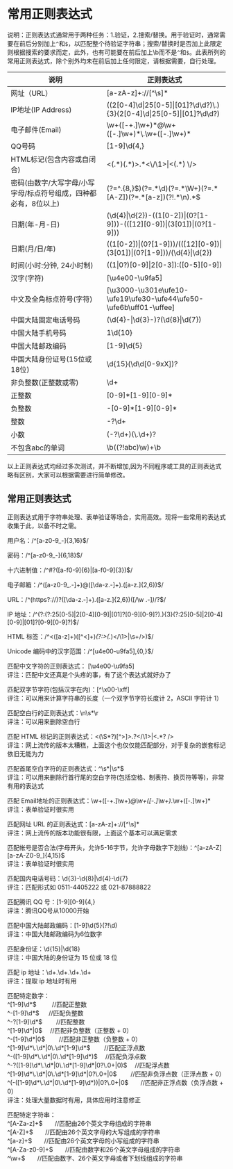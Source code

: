 # 常用正则表达式

说明：正则表达式通常用于两种任务：1.验证，2.搜索/替换。用于验证时，通常需要在前后分别加上`^`和`$`，以匹配整个待验证字符串；搜索/替换时是否加上此限定则根据搜索的要求而定，此外，也有可能要在前后加上\b而不是`^`和`$`。此表所列的常用正则表达式，除个别外均未在前后加上任何限定，请根据需要，自行处理。

<table>

<thead>

<tr>

<th>说明</th>

<th>正则表达式</th>

</tr>

</thead>

<tbody>

<tr>

<td>网址（URL）</td>

<td><span class="regex">[a-zA-z]+://[^\s]*</span></td>

</tr>

<tr>

<td>IP地址(IP Address)</td>

<td><span class="regex">((2[0-4]\d|25[0-5]|[01]?\d\d?)\.){3}(2[0-4]\d|25[0-5]|[01]?\d\d?)</span></td>

</tr>

<tr>

<td>电子邮件(Email)</td>

<td><span class="regex">\w+([-+.]\w+)*@\w+([-.]\w+)*\.\w+([-.]\w+)*</span></td>

</tr>

<tr>

<td>QQ号码</td>

<td><span class="regex">[1-9]\d{4,}</span></td>

</tr>

<tr>

<td>HTML标记(包含内容或自闭合)</td>

<td><span class="regex"><(.*)(.*)>.*<\/\1>|<(.*) \/></span></td>

</tr>

<tr>

<td>密码(由数字/大写字母/小写字母/标点符号组成，四种都必有，8位以上)</td>

<td><span class="regex">(?=^.{8,}$)(?=.*\d)(?=.*\W+)(?=.*[A-Z])(?=.*[a-z])(?!.*\n).*$</span></td>

</tr>

<tr>

<td>日期(年-月-日)</td>

<td><span class="regex">(\d{4}|\d{2})-((1[0-2])|(0?[1-9]))-(([12][0-9])|(3[01])|(0?[1-9]))</span></td>

</tr>

<tr>

<td>日期(月/日/年)</td>

<td><span class="regex">((1[0-2])|(0?[1-9]))/(([12][0-9])|(3[01])|(0?[1-9]))/(\d{4}|\d{2})</span></td>

</tr>

<tr>

<td>时间(小时:分钟, 24小时制)</td>

<td><span class="regex">((1|0?)[0-9]|2[0-3]):([0-5][0-9])</span></td>

</tr>

<tr>

<td>汉字(字符)</td>

<td><span class="regex">[\u4e00-\u9fa5]</span></td>

</tr>

<tr>

<td>中文及全角标点符号(字符)</td>

<td><span class="regex">[\u3000-\u301e\ufe10-\ufe19\ufe30-\ufe44\ufe50-\ufe6b\uff01-\uffee]</span></td>

</tr>

<tr>

<td>中国大陆固定电话号码</td>

<td><span class="regex">(\d{4}-|\d{3}-)?(\d{8}|\d{7})</span></td>

</tr>

<tr>

<td>中国大陆手机号码</td>

<td><span class="regex">1\d{10}</span></td>

</tr>

<tr>

<td>中国大陆邮政编码</td>

<td><span class="regex">[1-9]\d{5}</span></td>

</tr>

<tr>

<td>中国大陆身份证号(15位或18位)</td>

<td><span class="regex">\d{15}(\d\d[0-9xX])?</span></td>

</tr>

<tr>

<td>非负整数(正整数或零)</td>

<td><span class="regex">\d+</span></td>

</tr>

<tr>

<td>正整数</td>

<td><span class="regex">[0-9]*[1-9][0-9]*</span></td>

</tr>

<tr>

<td>负整数</td>

<td><span class="regex">-[0-9]*[1-9][0-9]*</span></td>

</tr>

<tr>

<td>整数</td>

<td><span class="regex">-?\d+</span></td>

</tr>

<tr>

<td>小数</td>

<td><span class="regex">(-?\d+)(\.\d+)?</span></td>

</tr>

<tr>

<td>不包含abc的单词</td>

<td><span class="regex">\b((?!abc)\w)+\b</span></td>

</tr>

</tbody>

</table>

以上正则表达式均经过多次测试，并不断增加,因为不同程序或工具的正则表达式略有区别，大家可以根据需要进行简单修改。

## 常用正则表达式

正则表达式用于字符串处理、表单验证等场合，实用高效。现将一些常用的表达式收集于此，以备不时之需。

用户名：/^[a-z0-9_-]{3,16}$/

密码：/^[a-z0-9_-]{6,18}$/

十六进制值：/^#?([a-f0-9]{6}|[a-f0-9]{3})$/

电子邮箱：/^([a-z0-9_\.-]+)@([\da-z\.-]+)\.([a-z\.]{2,6})$/

URL：/^(https?:\/\/)?([\da-z\.-]+)\.([a-z\.]{2,6})([\/\w \.-]*)*\/?$/

IP 地址：/^(?:(?:25[0-5]|2[0-4][0-9]|[01]?[0-9][0-9]?)\.){3}(?:25[0-5]|2[0-4][0-9]|[01]?[0-9][0-9]?)$/

HTML 标签：/^<([a-z]+)([^<]+)*(?:>(.*)<\/\1>|\s+\/>)$/

Unicode 编码中的汉字范围：/^[u4e00-u9fa5],{0,}$/

匹配中文字符的正则表达式： [\u4e00-\u9fa5] </br>
评注：匹配中文还真是个头疼的事，有了这个表达式就好办了

匹配双字节字符(包括汉字在内)：[^\x00-\xff] </br>
评注：可以用来计算字符串的长度（一个双字节字符长度计 2，ASCII 字符计 1）

匹配空白行的正则表达式：\n\s*\r </br>
评注：可以用来删除空白行

匹配 HTML 标记的正则表达式：<(\S*?)[^>]*>.*?</\1>|<.*? /> </br>
评注：网上流传的版本太糟糕，上面这个也仅仅能匹配部分，对于复杂的嵌套标记依旧无能为力

匹配首尾空白字符的正则表达式：^\s*|\s*$ </br>
评注：可以用来删除行首行尾的空白字符(包括空格、制表符、换页符等等)，非常有用的表达式

匹配 Email地址的正则表达式：\w+([-+.]\w+)*@\w+([-.]\w+)*\.\w+([-.]\w+)* </br>
评注：表单验证时很实用

匹配网址 URL 的正则表达式：[a-zA-z]+://[^\s]* </br>
评注：网上流传的版本功能很有限，上面这个基本可以满足需求

匹配帐号是否合法(字母开头，允许5-16字节，允许字母数字下划线)：^[a-zA-Z][a-zA-Z0-9_]{4,15}$ </br>
评注：表单验证时很实用

匹配国内电话号码：\d{3}-\d{8}|\d{4}-\d{7} </br>
评注：匹配形式如 0511-4405222 或 021-87888822

匹配腾讯 QQ 号：[1-9][0-9]{4,} </br>
评注：腾讯QQ号从10000开始

匹配中国大陆邮政编码：[1-9]\d{5}(?!\d) </br>
评注：中国大陆邮政编码为6位数字

匹配身份证：\d{15}|\d{18} </br>
评注：中国大陆的身份证为 15 位或 18 位

匹配 ip 地址：\d+\.\d+\.\d+\.\d+ </br>
评注：提取 ip 地址时有用


 <p>匹配特定数字：<br />
^[1-9]\d*$　 　 //匹配正整数<br />
^-[1-9]\d*$ 　 //匹配负整数<br />
^-?[1-9]\d*$　　   //匹配整数<br />
^[1-9]\d*|0$　 //匹配非负整数（正整数 + 0）<br />
^-[1-9]\d*|0$　　 //匹配非正整数（负整数 +   0）<br />
^[1-9]\d*\.\d*|0\.\d*[1-9]\d*$　　   //匹配正浮点数<br />
^-([1-9]\d*\.\d*|0\.\d*[1-9]\d*)$　   //匹配负浮点数<br />
^-?([1-9]\d*\.\d*|0\.\d*[1-9]\d*|0?\.0+|0)$　   //匹配浮点数<br />
^[1-9]\d*\.\d*|0\.\d*[1-9]\d*|0?\.0+|0$　　 //匹配非负浮点数（正浮点数 +   0）<br />
^(-([1-9]\d*\.\d*|0\.\d*[1-9]\d*))|0?\.0+|0$　　//匹配非正浮点数（负浮点数 +   0）<br />
评注：处理大量数据时有用，具体应用时注意修正</p>


<p>匹配特定字符串：<br />
^[A-Za-z]+$　　//匹配由26个英文字母组成的字符串<br />
^[A-Z]+$　　//匹配由26个英文字母的大写组成的字符串<br />
^[a-z]+$　　//匹配由26个英文字母的小写组成的字符串<br />
^[A-Za-z0-9]+$　　//匹配由数字和26个英文字母组成的字符串<br />
^\w+$　　//匹配由数字、26个英文字母或者下划线组成的字符串</p>













